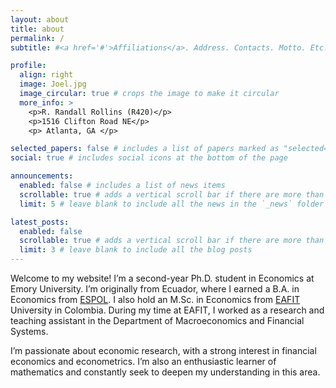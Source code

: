 ```yaml
---
layout: about
title: about
permalink: /
subtitle: #<a href='#'>Affiliations</a>. Address. Contacts. Motto. Etc.

profile:
  align: right
  image: Joel.jpg
  image_circular: true # crops the image to make it circular
  more_info: >
    <p>R. Randall Rollins (R420)</p>
    <p>1516 Clifton Road NE</p>
    <p> Atlanta, GA </p>

selected_papers: false # includes a list of papers marked as "selected={true}"
social: true # includes social icons at the bottom of the page

announcements:
  enabled: false # includes a list of news items
  scrollable: true # adds a vertical scroll bar if there are more than 3 news items
  limit: 5 # leave blank to include all the news in the `_news` folder

latest_posts:
  enabled: false
  scrollable: true # adds a vertical scroll bar if there are more than 3 new posts items
  limit: 3 # leave blank to include all the blog posts
---
```


Welcome to my website! I’m a second-year Ph.D. student in Economics at Emory University. I’m originally from Ecuador, where I earned a B.A. in Economics from [ESPOL](https://www.espol.edu.ec/es). I also hold an M.Sc. in Economics from [EAFIT](https://www.eafit.edu.co/) University in Colombia. During my time at EAFIT, I worked as a research and teaching assistant in the Department of Macroeconomics and Financial Systems.

I’m passionate about economic research, with a strong interest in financial economics and econometrics. I’m also an enthusiastic learner of mathematics and constantly seek to deepen my understanding in this area.

<!--Link to your favorite [subreddit](http://reddit.com). You can put a picture in, too. The code is already in, just name your picture `prof_pic.jpg` and put it in the `img/` folder.

Put your address / P.O. box / other info right below your picture. You can also disable any of these elements by editing `profile` property of the YAML header of your `_pages/about.md`. Edit `_bibliography/papers.bib` and Jekyll will render your [publications page](/al-folio/publications/) automatically.

Link to your social media connections, too. This theme is set up to use [Font Awesome icons](https://fontawesome.com/) and [Academicons](https://jpswalsh.github.io/academicons/), like the ones below. Add your Facebook, Twitter, LinkedIn, Google Scholar, or just disable all of them.-->